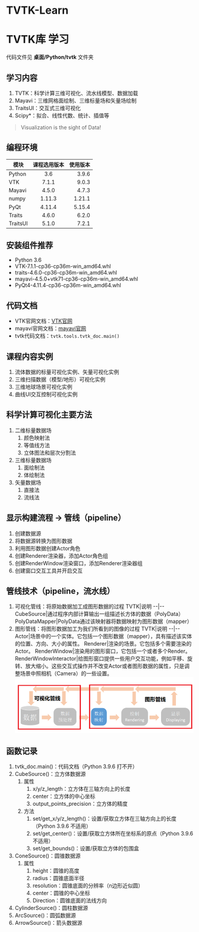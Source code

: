 # TVTK-Learn
# TVTK库 学习
代码文件见 **桌面/Python/tvtk** 文件夹

## 学习内容
1. TVTK：科学计算三维可视化、流水线模型、数据加载
2. Mayavi：三维网格面绘制、三维标量场和矢量场绘制
3. TraitsUI：交互式三维可视化
4. Scipy*：拟合、线性代数、统计、插值等

> Visualization is the sight of Data!

## 编程环境
模块    |课程选用版本 |使用版本
--      |:--:       |--:
Python  |3.6        |3.9.6
VTK     |7.1.1      |9.0.3
Mayavi  |4.5.0      |4.7.3
numpy   |1.11.3     |1.21.1
PyQt    |4.11.4     |5.15.4
Traits  |4.6.0      |6.2.0
TraitsUI|5.1.0      |7.2.1

## 安装组件推荐
+ Python 3.6
+ VTK-7.1.1-cp36-cp36m-win_amd64.whl
+ traits-4.6.0-cp36-cp36m-win_amd64.whl
+ mayavi-4.5.0+vtk71-cp36-cp36m-win_amd64.whl
+ PyQt4-4.11.4-cp36-cp36m-win_amd64.whl

## 代码文档
+ VTK官网文档：[VTK官网](http://www.vtk.org/doc/nightly/html/annotated.html)
+ mayavi官网文档：[mayavi官网](http://code.enthought.com/projects/mayavi/)
+ tvtk代码文档：`tvtk.tools.tvtk_doc.main()`

## 课程内容实例
1. 流体数据的标量可视化实例、矢量可视化实例
2. 三维扫描数据（模型/地形）可视化实例
3. 三维地球场景可视化实例
4. 曲线UI交互控制可视化实例

## 科学计算可视化主要方法
1. 二维标量数据场
   1. 颜色映射法
   2. 等值线方法
   3. 立体图法和层次分割法
2. 三维标量数据场
   1. 面绘制法
   2. 体绘制法
3. 矢量数据场
   1. 直接法
   2. 流线法

## 显示构建流程 -> 管线（pipeline）
1. 创建数据源
2. 将数据源转换为图形数据
3. 利用图形数据创建Actor角色
4. 创建Renderer渲染器，添加Actor角色组
5. 创建RenderWindow渲染窗口，添加Renderer渲染器组
6. 创建窗口交互工具并开启交互

## 管线技术（pipeline，流水线）
1. 可视化管线：将原始数据加工成图形数据的过程
   TVTK|说明
   --|--
   CubeSource|通过程序内部计算输出一组描述长方体的数据（PolyData）
   PolyDataMapper|PolyData通过该映射器将数据映射为图形数据（mapper）
2. 图形管线：将图形数据加工为我们所看到的图像的过程
   TVTK|说明
   --|--
   Actor|场景中的一个实体。它包括一个图形数据（mapper），具有描述该实体的位置、方向、大小的属性。
   Renderer|渲染的场景。它包括多个需要渲染的Actor。
   RenderWindow|渲染用的图形窗口，它包括一个或者多个Render。
   RenderWindowInteractor|给图形窗口提供一些用户交互功能，例如平移、旋转、放大缩小。这些交互式操作并不改变Actor或者图形数据的属性，只是调整场景中照相机（Camera）的一些设置。
![pipeline](./fig/pipeline.png)


## 函数记录
1. tvtk_doc.main()：代码文档（Python 3.9.6 打不开）
2. CubeSource()：立方体数据源
   1. 属性
      1. x/y/z_length：立方体在三轴方向上的长度
      2. center：立方体的中心坐标
      3. output_points_precision：立方体的精度
   2. 方法
      1. set/get_x/y/z_length()：设置/获取立方体在三轴方向上的长度（Python 3.9.6 不适用）
      2. set/get_center()：设置/获取立方体所在坐标系的原点（Python 3.9.6 不适用）
      3. set/get_bounds()：设置/获取立方体的包围盒
3. ConeSource()：圆锥数据源
   1. 属性
      1. height：圆锥的高度
      2. radius：圆锥底面半径
      3. resolution：圆锥底面的分辨率（n边形近似圆）
      4. center：圆锥的中心坐标
      5. Direction：圆锥底面的法线方向
4. CylinderSource()：圆柱数据源
5. ArcSource()：圆弧数据源
6. ArrowSource()：箭头数据源
